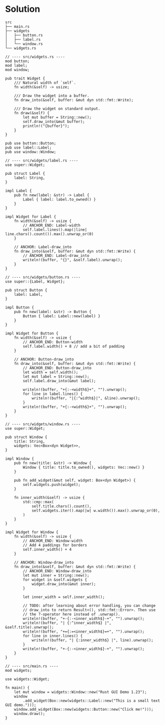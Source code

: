 # Solution

<!--
// Copyright 2023 Google LLC
//
// Licensed under the Apache License, Version 2.0 (the "License");
// you may not use this file except in compliance with the License.
// You may obtain a copy of the License at
//
//      http://www.apache.org/licenses/LICENSE-2.0
//
// Unless required by applicable law or agreed to in writing, software
// distributed under the License is distributed on an "AS IS" BASIS,
// WITHOUT WARRANTIES OR CONDITIONS OF ANY KIND, either express or implied.
// See the License for the specific language governing permissions and
// limitations under the License.
-->

```ignore
src
├── main.rs
├── widgets
│   ├── button.rs
│   ├── label.rs
│   └── window.rs
└── widgets.rs
```

```rust,ignore
// ---- src/widgets.rs ----
mod button;
mod label;
mod window;

pub trait Widget {
    /// Natural width of `self`.
    fn width(&self) -> usize;

    /// Draw the widget into a buffer.
    fn draw_into(&self, buffer: &mut dyn std::fmt::Write);

    /// Draw the widget on standard output.
    fn draw(&self) {
        let mut buffer = String::new();
        self.draw_into(&mut buffer);
        println!("{buffer}");
    }
}

pub use button::Button;
pub use label::Label;
pub use window::Window;
```

```rust,ignore
// ---- src/widgets/label.rs ----
use super::Widget;

pub struct Label {
    label: String,
}

impl Label {
    pub fn new(label: &str) -> Label {
        Label { label: label.to_owned() }
    }
}

impl Widget for Label {
    fn width(&self) -> usize {
        // ANCHOR_END: Label-width
        self.label.lines().map(|line| line.chars().count()).max().unwrap_or(0)
    }

    // ANCHOR: Label-draw_into
    fn draw_into(&self, buffer: &mut dyn std::fmt::Write) {
        // ANCHOR_END: Label-draw_into
        writeln!(buffer, "{}", &self.label).unwrap();
    }
}
```

```rust,ignore
// ---- src/widgets/button.rs ----
use super::{Label, Widget};

pub struct Button {
    label: Label,
}

impl Button {
    pub fn new(label: &str) -> Button {
        Button { label: Label::new(label) }
    }
}

impl Widget for Button {
    fn width(&self) -> usize {
        // ANCHOR_END: Button-width
        self.label.width() + 8 // add a bit of padding
    }

    // ANCHOR: Button-draw_into
    fn draw_into(&self, buffer: &mut dyn std::fmt::Write) {
        // ANCHOR_END: Button-draw_into
        let width = self.width();
        let mut label = String::new();
        self.label.draw_into(&mut label);

        writeln!(buffer, "+{:-<width$}+", "").unwrap();
        for line in label.lines() {
            writeln!(buffer, "|{:^width$}|", &line).unwrap();
        }
        writeln!(buffer, "+{:-<width$}+", "").unwrap();
    }
}
```

```rust,ignore
// ---- src/widgets/window.rs ----
use super::Widget;

pub struct Window {
    title: String,
    widgets: Vec<Box<dyn Widget>>,
}

impl Window {
    pub fn new(title: &str) -> Window {
        Window { title: title.to_owned(), widgets: Vec::new() }
    }

    pub fn add_widget(&mut self, widget: Box<dyn Widget>) {
        self.widgets.push(widget);
    }

    fn inner_width(&self) -> usize {
        std::cmp::max(
            self.title.chars().count(),
            self.widgets.iter().map(|w| w.width()).max().unwrap_or(0),
        )
    }
}

impl Widget for Window {
    fn width(&self) -> usize {
        // ANCHOR_END: Window-width
        // Add 4 paddings for borders
        self.inner_width() + 4
    }

    // ANCHOR: Window-draw_into
    fn draw_into(&self, buffer: &mut dyn std::fmt::Write) {
        // ANCHOR_END: Window-draw_into
        let mut inner = String::new();
        for widget in &self.widgets {
            widget.draw_into(&mut inner);
        }

        let inner_width = self.inner_width();

        // TODO: after learning about error handling, you can change
        // draw_into to return Result<(), std::fmt::Error>. Then use
        // the ?-operator here instead of .unwrap().
        writeln!(buffer, "+-{:-<inner_width$}-+", "").unwrap();
        writeln!(buffer, "| {:^inner_width$} |", &self.title).unwrap();
        writeln!(buffer, "+={:=<inner_width$}=+", "").unwrap();
        for line in inner.lines() {
            writeln!(buffer, "| {:inner_width$} |", line).unwrap();
        }
        writeln!(buffer, "+-{:-<inner_width$}-+", "").unwrap();
    }
}
```

```rust,ignore
// ---- src/main.rs ----
mod widgets;

use widgets::Widget;

fn main() {
    let mut window = widgets::Window::new("Rust GUI Demo 1.23");
    window
        .add_widget(Box::new(widgets::Label::new("This is a small text GUI demo.")));
    window.add_widget(Box::new(widgets::Button::new("Click me!")));
    window.draw();
}
```
